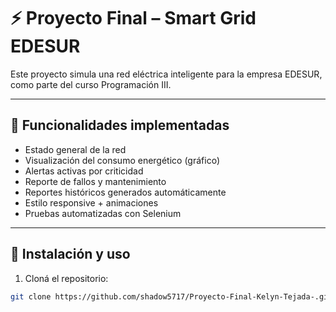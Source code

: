 # ⚡ Proyecto Final – Smart Grid EDESUR

Este proyecto simula una red eléctrica inteligente para la empresa EDESUR, como parte del curso Programación III.

---

## 🚀 Funcionalidades implementadas

- Estado general de la red
- Visualización del consumo energético (gráfico)
- Alertas activas por criticidad
- Reporte de fallos y mantenimiento
- Reportes históricos generados automáticamente
- Estilo responsive + animaciones
- Pruebas automatizadas con Selenium

---

## 🔧 Instalación y uso

1. Cloná el repositorio:

```bash
git clone https://github.com/shadow5717/Proyecto-Final-Kelyn-Tejada-.git
